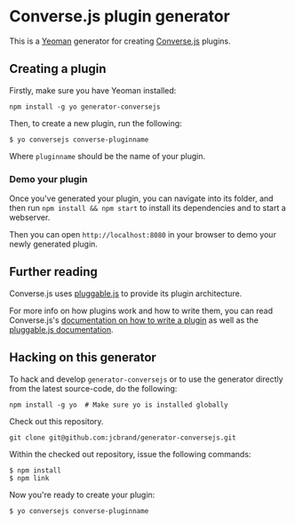 # Converse.js plugin generator

This is a [Yeoman](http://yeoman.io/) generator for creating [Converse.js](https://conversejs.org) plugins.

## Creating a plugin

Firstly, make sure you have Yeoman installed:

    npm install -g yo generator-conversejs

Then, to create a new plugin, run the following:

    $ yo conversejs converse-pluginname

Where `pluginname` should be the name of your plugin.

### Demo your plugin

Once you've generated your plugin, you can navigate into its folder, and then
run `npm install && npm start` to install its dependencies and to start a
webserver.

Then you can open `http://localhost:8080` in your browser to demo your newly
generated plugin.

## Further reading

Converse.js uses [pluggable.js](https://jcbrand.github.io/pluggable.js/) to
provide its plugin architecture.

For more info on how plugins work and how to write them, you can read
Converse.js's [documentation on how to write a plugin](https://conversejs.org/docs/html/plugin_development.html)
as well as the [pluggable.js documentation](https://conversejs.org/docs/html/plugin_development.html).

## Hacking on this generator

To hack and develop `generator-conversejs` or to use the generator directly from the latest source-code,
do the following:

    npm install -g yo  # Make sure yo is installed globally

Check out this repository.

    git clone git@github.com:jcbrand/generator-conversejs.git

Within the checked out repository, issue the following commands:

    $ npm install
    $ npm link

Now you're ready to create your plugin:

    $ yo conversejs converse-pluginname 
